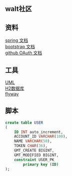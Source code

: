## walt社区

## 资料
[spring 文档](https://spring.io/guides)<br>
[bootstrap 文档](https://v3.bootcss.com/components/#navbar)<br>
[github OAuth 文档](https://developer.github.com/apps/building-oauth-apps/)<br>

## 工具
[UML](https://www.visual-paradigm.com/cn/download/community.jsp)<br>
[H2数据库](http://www.h2database.com/html/main.html)<br>
[flyway](https://flywaydb.org/getstarted/firststeps/maven)<br>

## 脚本
```sql
create table USER
(
	ID INT auto_increment,
	ACCOUNT_ID VARCHAR(100),
	NAME VARCHAR(50),
	TOKEN CHAR(36),
	GMT_CREATE BIGINT,
	GMT_MODIFIED BIGINT,
	constraint USER_PK
		primary key (ID)
);
```
